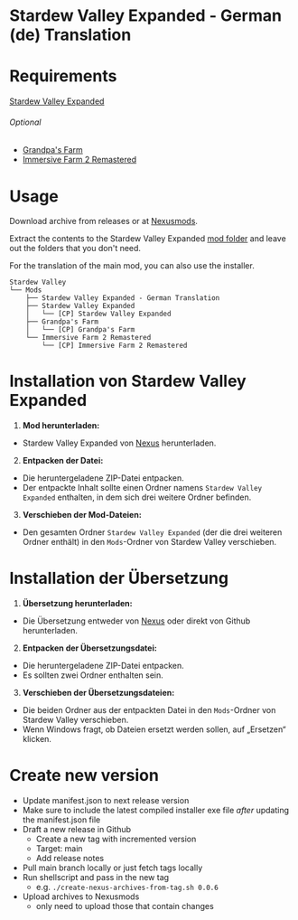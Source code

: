 # Stardew Valley Expanded - German (de) Translation

# Requirements

[Stardew Valley Expanded](https://www.nexusmods.com/stardewvalley/mods/3753)

###### Optional
- [Grandpa's Farm](https://www.nexusmods.com/stardewvalley/mods/3753?tab=files)
- [Immersive Farm 2 Remastered](https://www.nexusmods.com/stardewvalley/mods/3753?tab=files)

# Usage

Download archive from releases or at [Nexusmods](https://www.nexusmods.com/stardewvalley/mods/17019).

Extract the contents to the Stardew Valley Expanded [mod folder](https://github.com/FlashShifter/StardewValleyExpanded/wiki/Install-guide#main-mod) and leave out the folders that you don't need.

For the translation of the main mod, you can also use the installer.

```
Stardew Valley
└── Mods
    ├── Stardew Valley Expanded - German Translation
    ├── Stardew Valley Expanded
    │   └── [CP] Stardew Valley Expanded
    ├── Grandpa's Farm
    │   └── [CP] Grandpa's Farm
    └── Immersive Farm 2 Remastered
        └── [CP] Immersive Farm 2 Remastered
```
# Installation von Stardew Valley Expanded

1. **Mod herunterladen:**
  - Stardew Valley Expanded von [Nexus](https://www.nexusmods.com/stardewvalley/mods/3753) herunterladen.

2. **Entpacken der Datei:**
  - Die heruntergeladene ZIP-Datei entpacken.
  - Der entpackte Inhalt sollte einen Ordner namens `Stardew Valley Expanded` enthalten, in dem sich drei weitere Ordner befinden.

3. **Verschieben der Mod-Dateien:**
  - Den gesamten Ordner `Stardew Valley Expanded` (der die drei weiteren Ordner enthält) in den `Mods`-Ordner von Stardew Valley verschieben.

# Installation der Übersetzung

1. **Übersetzung herunterladen:**
  - Die Übersetzung entweder von [Nexus](https://www.nexusmods.com/stardewvalley/mods/17019) oder direkt von Github herunterladen.

2. **Entpacken der Übersetzungsdatei:**
  - Die heruntergeladene ZIP-Datei entpacken.
  - Es sollten zwei Ordner enthalten sein.

3. **Verschieben der Übersetzungsdateien:**
  - Die beiden Ordner aus der entpackten Datei in den `Mods`-Ordner von Stardew Valley verschieben.
  - Wenn Windows fragt, ob Dateien ersetzt werden sollen, auf „Ersetzen“ klicken.

# Create new version

- Update manifest.json to next release version
- Make sure to include the latest compiled installer exe file *after* updating the manifest.json file
- Draft a new release in Github
  - Create a new tag with incremented version
  - Target: main
  - Add release notes
- Pull main branch locally or just fetch tags locally
- Run shellscript and pass in the new tag
  - e.g. `./create-nexus-archives-from-tag.sh 0.0.6`
- Upload archives to Nexusmods
  - only need to upload those that contain changes
